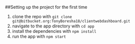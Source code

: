 ##Setting up the project for the first time
1. clone the repo with `git clone git@bitbucket.org:TonyBoresha18/clientwebdashboard.git`
2. navigate to the app directory with `cd app`
3. install the dependencies with `npm install`
4. run the app with `npm start`
